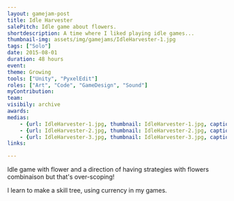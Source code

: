 ```yaml
---
layout: gamejam-post
title: Idle Harvester
salePitch: Idle game about flowers.
shortdescription: A time where I liked playing idle games...
thumbnail-img: assets/img/gamejams/IdleHarvester-1.jpg
tags: ["Solo"]
date: 2015-08-01
duration: 48 hours
event: 
theme: Growing
tools: ["Unity", "PyxelEdit"]
roles: ["Art", "Code", "GameDesign", "Sound"]
myContribution: 
team: 
visibily: archive
awards: 
medias: 
    - {url: IdleHarvester-1.jpg, thumbnail: IdleHarvester-1.jpg, caption: "Dig and add flowers to make money."}
    - {url: IdleHarvester-2.jpg, thumbnail: IdleHarvester-2.jpg, caption: "An island full of flowers, making a lot of money."}
    - {url: IdleHarvester-3.jpg, thumbnail: IdleHarvester-3.jpg, caption: "Upgrade tree. Each upgrade has currency and node requirements."}
links: 

---
```

Idle game with flower and a direction of having strategies with flowers combinaison but that's over-scoping!

I learn to make a skill tree, using currency in my games.